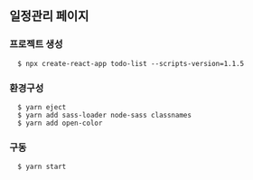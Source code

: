 ## 일정관리 페이지

### 프로젝트 생성
```
  $ npx create-react-app todo-list --scripts-version=1.1.5
```

### 환경구성
```
  $ yarn eject
  $ yarn add sass-loader node-sass classnames
  $ yarn add open-color
```

### 구동
```
  $ yarn start
```
